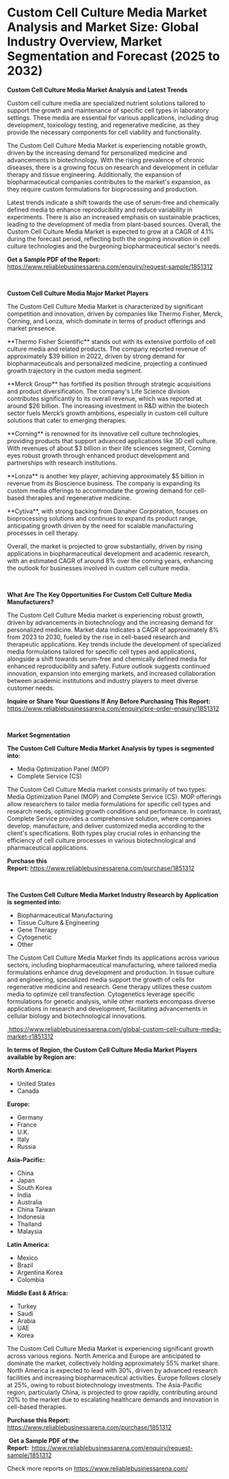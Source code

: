 <p><h1>Custom Cell Culture Media Market Analysis and Market Size: Global Industry Overview, Market Segmentation and Forecast (2025 to 2032)</h1></p><p><strong>Custom Cell Culture Media Market Analysis and Latest Trends</strong></p>
<p><p>Custom cell culture media are specialized nutrient solutions tailored to support the growth and maintenance of specific cell types in laboratory settings. These media are essential for various applications, including drug development, toxicology testing, and regenerative medicine, as they provide the necessary components for cell viability and functionality.</p><p>The Custom Cell Culture Media Market is experiencing notable growth, driven by the increasing demand for personalized medicine and advancements in biotechnology. With the rising prevalence of chronic diseases, there is a growing focus on research and development in cellular therapy and tissue engineering. Additionally, the expansion of biopharmaceutical companies contributes to the market's expansion, as they require custom formulations for bioprocessing and production.</p><p>Latest trends indicate a shift towards the use of serum-free and chemically defined media to enhance reproducibility and reduce variability in experiments. There is also an increased emphasis on sustainable practices, leading to the development of media from plant-based sources. Overall, the Custom Cell Culture Media Market is expected to grow at a CAGR of 4.1% during the forecast period, reflecting both the ongoing innovation in cell culture technologies and the burgeoning biopharmaceutical sector's needs.</p></p>
<p><strong>Get a Sample PDF of the Report:&nbsp;</strong> <a href="https://www.reliablebusinessarena.com/enquiry/request-sample/1851312?utm_campaign=2527&utm_medium=2&utm_source=Github&utm_content=ia&utm_term=26032025&utm_id=custom-cell-culture-media">https://www.reliablebusinessarena.com/enquiry/request-sample/1851312</a></p>
<p>&nbsp;</p>
<p><strong>Custom Cell Culture Media Major Market Players</strong></p>
<p><p>The Custom Cell Culture Media Market is characterized by significant competition and innovation, driven by companies like Thermo Fisher, Merck, Corning, and Lonza, which dominate in terms of product offerings and market presence.</p><p>**Thermo Fisher Scientific** stands out with its extensive portfolio of cell culture media and related products. The company reported revenue of approximately $39 billion in 2022, driven by strong demand for biopharmaceuticals and personalized medicine, projecting a continued growth trajectory in the custom media segment.</p><p>**Merck Group** has fortified its position through strategic acquisitions and product diversification. The company's Life Science division contributes significantly to its overall revenue, which was reported at around $26 billion. The increasing investment in R&D within the biotech sector fuels Merck’s growth ambitions, especially in custom cell culture solutions that cater to emerging therapies.</p><p>**Corning** is renowned for its innovative cell culture technologies, providing products that support advanced applications like 3D cell culture. With revenues of about $3 billion in their life sciences segment, Corning eyes robust growth through enhanced product development and partnerships with research institutions.</p><p>**Lonza** is another key player, achieving approximately $5 billion in revenue from its Bioscience business. The company is expanding its custom media offerings to accommodate the growing demand for cell-based therapies and regenerative medicine.</p><p>**Cytiva**, with strong backing from Danaher Corporation, focuses on bioprocessing solutions and continues to expand its product range, anticipating growth driven by the need for scalable manufacturing processes in cell therapy.</p><p>Overall, the market is projected to grow substantially, driven by rising applications in biopharmaceutical development and academic research, with an estimated CAGR of around 8% over the coming years, enhancing the outlook for businesses involved in custom cell culture media.</p></p>
<p>&nbsp;</p>
<p><strong>What Are The Key Opportunities For Custom Cell Culture Media Manufacturers?</strong></p>
<p><p>The Custom Cell Culture Media market is experiencing robust growth, driven by advancements in biotechnology and the increasing demand for personalized medicine. Market data indicates a CAGR of approximately 8% from 2023 to 2030, fueled by the rise in cell-based research and therapeutic applications. Key trends include the development of specialized media formulations tailored for specific cell types and applications, alongside a shift towards serum-free and chemically defined media for enhanced reproducibility and safety. Future outlook suggests continued innovation, expansion into emerging markets, and increased collaboration between academic institutions and industry players to meet diverse customer needs.</p></p>
<p><strong>Inquire or Share Your Questions If Any Before Purchasing This Report:</strong> <a href="https://www.reliablebusinessarena.com/enquiry/pre-order-enquiry/1851312?utm_campaign=2527&utm_medium=2&utm_source=Github&utm_content=ia&utm_term=26032025&utm_id=custom-cell-culture-media">https://www.reliablebusinessarena.com/enquiry/pre-order-enquiry/1851312</a></p>
<p>&nbsp;</p>
<p><strong>Market Segmentation</strong></p>
<p><strong>The Custom Cell Culture Media Market Analysis by types is segmented into:</strong></p>
<p><ul><li>Media Optimization Panel (MOP)</li><li>Complete Service (CS)</li></ul></p>
<p><p>The Custom Cell Culture Media market consists primarily of two types: Media Optimization Panel (MOP) and Complete Service (CS). MOP offerings allow researchers to tailor media formulations for specific cell types and research needs, optimizing growth conditions and performance. In contrast, Complete Service provides a comprehensive solution, where companies develop, manufacture, and deliver customized media according to the client's specifications. Both types play crucial roles in enhancing the efficiency of cell culture processes in various biotechnological and pharmaceutical applications.</p></p>
<p><strong>Purchase this Report:&nbsp;</strong><a href="https://www.reliablebusinessarena.com/purchase/1851312?utm_campaign=2527&utm_medium=2&utm_source=Github&utm_content=ia&utm_term=26032025&utm_id=custom-cell-culture-media">https://www.reliablebusinessarena.com/purchase/1851312</a></p>
<p>&nbsp;</p>
<p><strong>The Custom Cell Culture Media Market Industry Research by Application is segmented into:</strong></p>
<p><ul><li>Biopharmaceutical Manufacturing</li><li>Tissue Culture & Engineering</li><li>Gene Therapy</li><li>Cytogenetic</li><li>Other</li></ul></p>
<p><p>The Custom Cell Culture Media Market finds its applications across various sectors, including biopharmaceutical manufacturing, where tailored media formulations enhance drug development and production. In tissue culture and engineering, specialized media support the growth of cells for regenerative medicine and research. Gene therapy utilizes these custom media to optimize cell transfection. Cytogenetics leverage specific formulations for genetic analysis, while other markets encompass diverse applications in research and development, facilitating advancements in cellular biology and biotechnological innovations.</p></p>
<p><a href="https://www.reliablebusinessarena.com/global-custom-cell-culture-media-market-r1851312?utm_campaign=2527&utm_medium=2&utm_source=Github&utm_content=ia&utm_term=26032025&utm_id=custom-cell-culture-media">&nbsp;https://www.reliablebusinessarena.com/global-custom-cell-culture-media-market-r1851312</a></p>
<p><strong>In terms of Region, the Custom Cell Culture Media Market Players available by Region are:</strong></p>
<p>
    <p> <strong> North America: </strong>
        <ul>
            <li>United States</li>
            <li>Canada</li>
        </ul>
        </p> 
    <p> <strong> Europe: </strong>
        <ul>
            <li>Germany</li>
            <li>France</li>
            <li>U.K.</li>
            <li>Italy</li>
            <li>Russia</li>
        </ul>
        </p> 
    <p> <strong> Asia-Pacific: </strong>
        <ul>
            <li>China</li>
            <li>Japan</li>
            <li>South Korea</li>
            <li>India</li>
            <li>Australia</li>
            <li>China Taiwan</li>
            <li>Indonesia</li>
            <li>Thailand</li>
            <li>Malaysia</li>
        </ul>
        </p> 
    <p> <strong> Latin America: </strong>
        <ul>
            <li>Mexico</li>
            <li>Brazil</li>
            <li>Argentina Korea</li>
            <li>Colombia</li>
        </ul>
        </p> 
    <p> <strong> Middle East & Africa: </strong>
        <ul>
            <li>Turkey</li>
            <li>Saudi</li>
            <li>Arabia</li>
            <li>UAE</li>
            <li>Korea</li>
        </ul>
    </p>
    </p>
<p><p>The Custom Cell Culture Media Market is experiencing significant growth across various regions. North America and Europe are anticipated to dominate the market, collectively holding approximately 55% market share. North America is expected to lead with 30%, driven by advanced research facilities and increasing biopharmaceutical activities. Europe follows closely at 25%, owing to robust biotechnology investments. The Asia-Pacific region, particularly China, is projected to grow rapidly, contributing around 20% to the market due to escalating healthcare demands and innovation in cell-based therapies.</p></p>
<p><strong>Purchase this Report: </strong><a href="https://www.reliablebusinessarena.com/purchase/1851312?utm_campaign=2527&utm_medium=2&utm_source=Github&utm_content=ia&utm_term=26032025&utm_id=custom-cell-culture-media">https://www.reliablebusinessarena.com/purchase/1851312</a></p>
<p>&nbsp;<strong>Get a Sample PDF of the Report:&nbsp;&nbsp;</strong><a href="https://www.reliablebusinessarena.com/enquiry/request-sample/1851312?utm_campaign=2527&utm_medium=2&utm_source=Github&utm_content=ia&utm_term=26032025&utm_id=custom-cell-culture-media">https://www.reliablebusinessarena.com/enquiry/request-sample/1851312</a></p>
<p><strong></strong></p>
<p>Check more reports on <a href="https://www.reliablebusinessarena.com/?utm_campaign=2527&utm_medium=2&utm_source=Github&utm_content=ia&utm_term=26032025&utm_id=custom-cell-culture-media">https://www.reliablebusinessarena.com/</a></p>